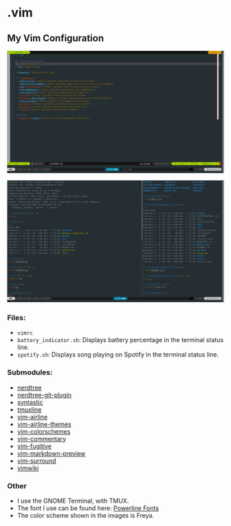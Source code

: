 # .vim

## My Vim Configuration

![vim](img/vim.png)

![terminal](img/terminal.png)

### Files:
- `vimrc`
- `battery_indicator.sh`: Displays battery percentage in the terminal status line.
- `spotify.sh`: Displays song playing on Spotify in the terminal status line.

### Submodules:
- [nerdtree](https://github.com/scrooloose/nerdtree)
- [nerdtree-git-plugin](https://github.com/Xuyuanp/nerdtree-git-plugin)
- [syntastic](https://github.com/vim-syntastic/syntastic)
- [tmuxline](https://github.com/edkolev/tmuxline.vim)
- [vim-airline](https://github.com/vim-airline/vim-airline)
- [vim-airline-themes](https://github.com/vim-airline/vim-airline-themes)
- [vim-colorschemes](https://github.com/flazz/vim-colorschemes)
- [vim-commentary](https://github.com/tpope/vim-commentary)
- [vim-fugitive](https://github.com/tpope/vim-fugitive)
- [vim-markdown-preview](https://github.com/reroche/vim-markdown-preview)
- [vim-surround](https://github.com/tpope/vim-surround)
- [vimwiki](https://github.com/vimwiki/vimwiki)

### Other
- I use the GNOME Terminal, with TMUX.
- The font I use can be found here: [Powerline Fonts](https://github.com/powerline/fonts)
- The color scheme shown in the images is Freya.
